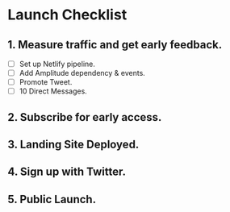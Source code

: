 # Launch Checklist

## 1. Measure traffic and get early feedback.
- [ ] Set up Netlify pipeline.
- [ ] Add Amplitude dependency & events.
- [ ] Promote Tweet.
- [ ] 10 Direct Messages.

## 2. Subscribe for early access.


## 3. Landing Site Deployed.

## 4. Sign up with Twitter.

## 5. Public Launch.
